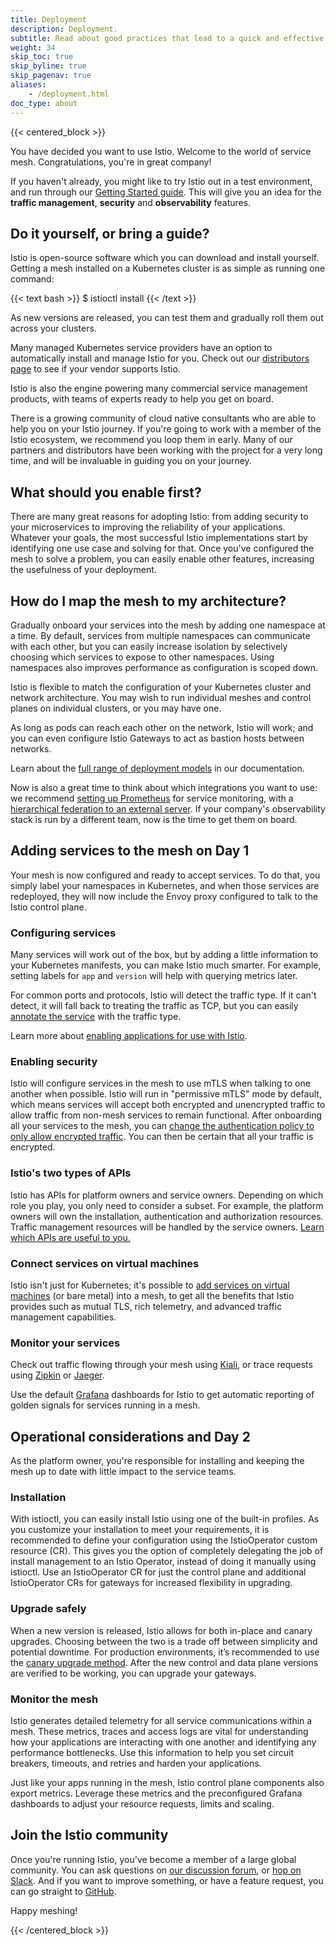 ```yaml
---
title: Deployment
description: Deployment.
subtitle: Read about good practices that lead to a quick and effective implementation for day 1, day 2, and day 1,000.
weight: 34
skip_toc: true
skip_byline: true
skip_pagenav: true
aliases:
    - /deployment.html
doc_type: about
---
```


{{< centered_block >}}

You have decided you want to use Istio. Welcome to the world of service mesh. Congratulations, you're in great company!

If you haven't already, you might like to try Istio out in a test environment, and run through our [Getting Started guide](/docs/setup/getting-started/). This will give you an idea for the **traffic management**, **security** and **observability** features.

## Do it yourself, or bring a guide?

Istio is open-source software which you can download and install yourself. Getting a mesh installed on a Kubernetes cluster is as simple as running one command:

{{< text bash >}}
$ istioctl install
{{< /text >}}

As new versions are released, you can test them and gradually roll them out across your clusters.

Many managed Kubernetes service providers have an option to automatically install and manage Istio for you. Check out our [distributors page](/about/ecosystem/) to see if your vendor supports Istio.

Istio is also the engine powering many commercial service management products, with teams of experts ready to help you get on board.

There is a growing community of cloud native consultants who are able to help you on your Istio journey. If you're going to work with a member of the Istio ecosystem, we recommend you loop them in early. Many of our partners and distributors have been working with the project for a very long time, and will be invaluable in guiding you on your journey.

## What should you enable first?

There are many great reasons for adopting Istio: from adding security to your microservices to improving the reliability of your applications. Whatever your goals, the most successful Istio implementations start by identifying one use case and solving for that. Once you've configured the mesh to solve a problem, you can easily enable other features, increasing the usefulness of your deployment.

## How do I map the mesh to my architecture?

Gradually onboard your services into the mesh by adding one namespace at a time. By default, services from multiple namespaces can communicate with each other, but you can easily increase isolation by selectively choosing which services to expose to other namespaces. Using namespaces also improves performance as configuration is scoped down.

Istio is flexible to match the configuration of your Kubernetes cluster and network architecture. You may wish to run individual meshes and control planes on individual clusters, or you may have one.

As long as pods can reach each other on the network, Istio will work; and you can even configure Istio Gateways to act as bastion hosts between networks.

Learn about the [full range of deployment models](/docs/ops/deployment/deployment-models/) in our documentation.

Now is also a great time to think about which integrations you want to use: we recommend [setting up Prometheus](/docs/ops/integrations/prometheus/#Configuration) for service monitoring, with a [hierarchical federation to an external server](/docs/ops/best-practices/observability/). If your company's observability stack is run by a different team, now is the time to get them on board.

## Adding services to the mesh on Day 1

Your mesh is now configured and ready to accept services. To do that, you simply label your namespaces in Kubernetes, and when those services are redeployed, they will now include the Envoy proxy configured to talk to the Istio control plane.

### Configuring services

Many services will work out of the box, but by adding a little information to your Kubernetes manifests, you can make Istio much smarter. For example, setting labels for `app` and `version` will help with querying metrics later.

For common ports and protocols, Istio will detect the traffic type. If it can't detect, it will fall back to treating the traffic as TCP, but you can easily [annotate the service](/docs/ops/configuration/traffic-management/protocol-selection/) with the traffic type.

Learn more about [enabling applications for use with Istio](/docs/ops/deployment/requirements/).

### Enabling security

Istio will configure services in the mesh to use mTLS when talking to one another when possible. Istio will run in "permissive mTLS" mode by default, which means services will accept both encrypted and unencrypted traffic to allow traffic from non-mesh services to remain functional. After onboarding all your services to the mesh, you can [change the authentication policy to only allow encrypted traffic](/docs/tasks/security/authentication/mtls-migration/). You can then be certain that all your traffic is encrypted.

### Istio's two types of APIs

Istio has APIs for platform owners and service owners. Depending on which role you play, you only need to consider a subset. For example, the platform owners will own the installation, authentication and authorization resources. Traffic management resources will be handled by the service owners. [Learn which APIs are useful to you.](/docs/reference/config/)

### Connect services on virtual machines

Istio isn't just for Kubernetes; it's possible to [add services on virtual machines](/docs/setup/install/virtual-machine/) (or bare metal) into a mesh, to get all the benefits that Istio provides such as mutual TLS, rich telemetry, and advanced traffic management capabilities.

### Monitor your services

Check out traffic flowing through your mesh using [Kiali](/docs/ops/integrations/kiali/), or trace requests using [Zipkin](/docs/tasks/observability/distributed-tracing/zipkin/) or [Jaeger](/docs/tasks/observability/distributed-tracing/jaeger/).

Use the default [Grafana](/docs/ops/integrations/grafana/) dashboards for Istio to get automatic reporting of golden signals for services running in a mesh.

## Operational considerations and Day 2

As the platform owner, you're responsible for installing and keeping the mesh up to date with little impact to the service teams.

### Installation

With istioctl, you can easily install Istio using one of the built-in profiles. As you customize your installation to meet your requirements, it is recommended to define your configuration using the IstioOperator custom resource (CR). This gives you the option of completely delegating the job of install management to an Istio Operator, instead of doing it manually using istioctl. Use an IstioOperator CR for just the control plane and additional IstioOperator CRs for gateways for increased flexibility in upgrading.

### Upgrade safely

When a new version is released, Istio allows for both in-place and canary upgrades. Choosing between the two is a trade off between simplicity and potential downtime. For production environments, it’s recommended to use the [canary upgrade method](/docs/setup/upgrade/canary/). After the new control and data plane versions are verified to be working, you can upgrade your gateways.

### Monitor the mesh

Istio generates detailed telemetry for all service communications within a mesh. These metrics, traces and access logs are vital for understanding how your applications are interacting with one another and identifying any performance bottlenecks. Use this information to help you set circuit breakers, timeouts, and retries and harden your applications.

Just like your apps running in the mesh, Istio control plane components also export metrics. Leverage these metrics and the preconfigured Grafana dashboards to adjust your resource requests, limits and scaling.

## Join the Istio community

Once you're running Istio, you've become a member of a large global community. You can ask questions on [our discussion forum](https://discuss.istio.io/), or [hop on Slack](https://slack.istio.io/). And if you want to improve something, or have a feature request, you can go straight to [GitHub](https://github.com/istio/istio).

Happy meshing!

{{< /centered_block >}}
